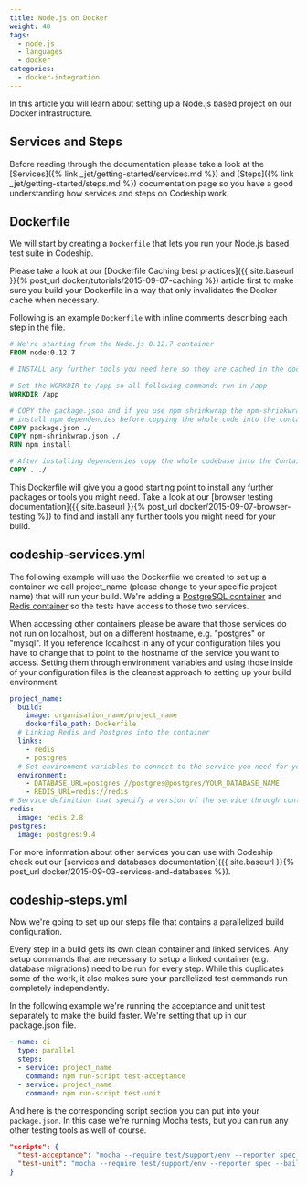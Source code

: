 ```yaml
---
title: Node.js on Docker
weight: 48
tags:
  - node.js
  - languages
  - docker
categories:
  - docker-integration
---
```

In this article you will learn about setting up a Node.js based project on our Docker infrastructure.

## Services and Steps
Before reading through the documentation please take a look at the [Services]({% link _jet/getting-started/services.md %}) and [Steps]({% link _jet/getting-started/steps.md %}) documentation page so you have a good understanding how services and steps on Codeship work.

## Dockerfile
We will start by creating a `Dockerfile` that lets you run your Node.js based test suite in Codeship.

Please take a look at our [Dockerfile Caching best practices]({{ site.baseurl }}{% post_url docker/tutorials/2015-09-07-caching %}) article first to make sure you build your Dockerfile in a way that only invalidates the Docker cache when necessary.

Following is an example `Dockerfile` with inline comments describing each step in the file.

```Dockerfile
# We're starting from the Node.js 0.12.7 container
FROM node:0.12.7

# INSTALL any further tools you need here so they are cached in the docker build

# Set the WORKDIR to /app so all following commands run in /app
WORKDIR /app

# COPY the package.json and if you use npm shrinkwrap the npm-shrinkwrap.json and
# install npm dependencies before copying the whole code into the container.
COPY package.json ./
COPY npm-shrinkwrap.json ./
RUN npm install

# After installing dependencies copy the whole codebase into the Container to not invalidate the cache before
COPY . ./
```

This Dockerfile will give you a good starting point to install any further packages or tools you might need. Take a look at our [browser testing documentation]({{ site.baseurl }}{% post_url docker/2015-09-07-browser-testing %}) to find and install any further tools you might need for your build.

## codeship-services.yml

The following example will use the Dockerfile we created to set up a container we call project_name (please change to your specific project name) that will run your build. We're adding a [PostgreSQL container](https://hub.docker.com/_/postgres/) and [Redis container](https://hub.docker.com/_/redis/) so the tests have access to those two services.

When accessing other containers please be aware that those services do not run on localhost, but on a different hostname, e.g. "postgres" or "mysql". If you reference localhost in any of your configuration files you have to change that to point to the hostname of the service you want to access. Setting them through environment variables and using those inside of your configuration files is the cleanest approach to setting up your build environment.

```yaml
project_name:
  build:
    image: organisation_name/project_name
    dockerfile_path: Dockerfile
  # Linking Redis and Postgres into the container
  links:
    - redis
    - postgres
  # Set environment variables to connect to the service you need for your build. Those environment variables can overwrite settings from your configuration files (e.g. database.yml) if configured. Make sure that your environment variables and configuration files work work together as expected.
  environment:
    - DATABASE_URL=postgres://postgres@postgres/YOUR_DATABASE_NAME
    - REDIS_URL=redis://redis
# Service definition that specify a version of the service through container tags
redis:
  image: redis:2.8
postgres:
  image: postgres:9.4
```

For more information about other services you can use with Codeship check out our [services and databases documentation]({{ site.baseurl }}{% post_url docker/2015-09-03-services-and-databases %}).

## codeship-steps.yml

Now we're going to set up our steps file that contains a parallelized build configuration.

Every step in a build gets its own clean container and linked services. Any setup commands that are necessary to setup a linked container (e.g. database migrations) need to be run for every step. While this duplicates some of the work, it also makes sure your parallelized test commands run completely independently.

In the following example we're running the acceptance and unit test separately to make the build faster. We're setting that up in our package.json file.

```yaml
- name: ci
  type: parallel
  steps:
  - service: project_name
    command: npm run-script test-acceptance
  - service: project_name
    command: npm run-script test-unit
```

And here is the corresponding script section you can put into your `package.json`. In this case we're running Mocha tests, but you can run any other testing tools as well of course.

```json
"scripts": {
  "test-acceptance": "mocha --require test/support/env --reporter spec --bail --check-leaks test/ test/acceptance/",
  "test-unit": "mocha --require test/support/env --reporter spec --bail --check-leaks test/ test/unit/"
}
```

